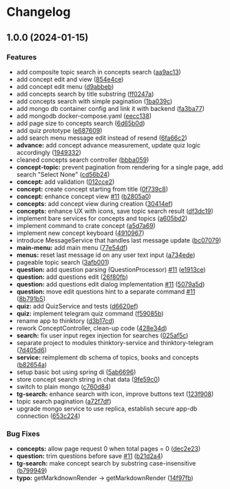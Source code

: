 # Changelog

## 1.0.0 (2024-01-15)


### Features

* add composite topic search in concepts search ([aa9ac13](https://github.com/Sintexer/thinktory/commit/aa9ac131f82ce15f6a242a1b48eceae1b596ed61))
* add concept edit and view ([854e4ce](https://github.com/Sintexer/thinktory/commit/854e4ce301abe6e4bd1cc44ce2dcada576503300))
* add concept edit menu ([d9abbeb](https://github.com/Sintexer/thinktory/commit/d9abbebe38bb16d8baa8c523830eec7d5a01e83d))
* add concepts search by title substring ([ff0247a](https://github.com/Sintexer/thinktory/commit/ff0247a116d70c8cb906a258b49fe281809ba50a))
* add concepts search with simple pagination ([1ba039c](https://github.com/Sintexer/thinktory/commit/1ba039c2cc619a1aa03631f58921bf342b88eeae))
* add mongo db container config and link it with backend ([fa3ba77](https://github.com/Sintexer/thinktory/commit/fa3ba77fed1f21eeab37e6bba2fa86011b4aa17f))
* add mongodb docker-compose.yaml ([eecc138](https://github.com/Sintexer/thinktory/commit/eecc1380d5ff9617404d00e3b358210f1f9e736d))
* add page size to concepts search ([6d65b0d](https://github.com/Sintexer/thinktory/commit/6d65b0da0a2bad6732c6fead57554b9a72a9a7bb))
* add quiz prototype ([e687609](https://github.com/Sintexer/thinktory/commit/e687609fc8996b708b482a655777ed9d0625c247))
* add search menu message edit instead of resend ([6fa66c2](https://github.com/Sintexer/thinktory/commit/6fa66c2dd3c39bcfcffb180a57ea1bf04018928f))
* **advance:** add concept advance measurement, update quiz logic accordingly ([1949332](https://github.com/Sintexer/thinktory/commit/1949332c7346851516ba5821ff85c98d20a1506a))
* cleaned concepts search controller ([bbba059](https://github.com/Sintexer/thinktory/commit/bbba0590faec412c6d33f19fa66407e95e9588f6))
* **concept-topic:** prevent pagination from rendering for a single page, add search "Select None" ([cd56b24](https://github.com/Sintexer/thinktory/commit/cd56b2487c07a744399daab64b268cc5157cd7c1))
* **concept:** add validation ([012cce2](https://github.com/Sintexer/thinktory/commit/012cce2651004305152cde9387a36272d7819362))
* **concept:** create concept starting from title ([0f739c8](https://github.com/Sintexer/thinktory/commit/0f739c823bfdd9f4335f5ddb159eac232f643edf))
* **concept:** enhance concept view [#11](https://github.com/Sintexer/thinktory/issues/11) ([b2805a0](https://github.com/Sintexer/thinktory/commit/b2805a0e5370c09a512ebb1e4c690705aa57dfa8))
* **concepts:** add concept view during creation ([30414ef](https://github.com/Sintexer/thinktory/commit/30414efa12ae1fd4934d33deb24318bc10544abe))
* **concepts:** enhance UX with icons, save topic search result ([df3dc19](https://github.com/Sintexer/thinktory/commit/df3dc197143a88485f99655aa744ca45e3402f8a))
* implement bare services for concepts and topics ([a605bd2](https://github.com/Sintexer/thinktory/commit/a605bd23ed1e63165236f762f9f84e34fe646486))
* implement command to crate concept ([a5d7a69](https://github.com/Sintexer/thinktory/commit/a5d7a69359c07840072bd641d05be2622df68455))
* implement new concept keyboard ([4910967](https://github.com/Sintexer/thinktory/commit/49109675c883920dc477b1dd1985ecd68cad40e3))
* introduce MessageService that handles last message update ([bc07079](https://github.com/Sintexer/thinktory/commit/bc07079046a8b48572ee6e84746cba960d7f06b2))
* **main-menu:** add main menu ([77e54df](https://github.com/Sintexer/thinktory/commit/77e54df12dedaa84015f5aa21035bb21d3fbd03a))
* **menus:** reset last message id on any user text input ([a734ede](https://github.com/Sintexer/thinktory/commit/a734edeb34f88a60c677535bbf33476e6be47814))
* pageable topic search ([3afb001](https://github.com/Sintexer/thinktory/commit/3afb0012d73116de8bcb6f6fa1df148964c24c72))
* **question:** add question parsing (QuestionProcessor) [#11](https://github.com/Sintexer/thinktory/issues/11) ([e1913ce](https://github.com/Sintexer/thinktory/commit/e1913ced0674dcc1f9f34326b1ac0afadfcbbcf5))
* **question:** add questions edit ([26f80fb](https://github.com/Sintexer/thinktory/commit/26f80fb3d2f3d5ff479244b3a96d6ccdc4a110d0))
* **question:** add questions edit dialog implementation [#11](https://github.com/Sintexer/thinktory/issues/11) ([5079a5d](https://github.com/Sintexer/thinktory/commit/5079a5d953962e57c6d5937465ce5e127ee9b00c))
* **question:** move edit questions hint to a separate command [#11](https://github.com/Sintexer/thinktory/issues/11) ([8b791b5](https://github.com/Sintexer/thinktory/commit/8b791b54b92c09883d51c5ed76055ddf4df08c71))
* **quiz:** add QuizService and tests ([d6620ef](https://github.com/Sintexer/thinktory/commit/d6620ef5e782e7cef2e45c2c6730de96c43979fa))
* **quiz:** implement telegram quiz command ([f59085b](https://github.com/Sintexer/thinktory/commit/f59085bd714ab3e7852f721b0b83888e2e6b0ba0))
* rename app to thinktory ([d3b17cd](https://github.com/Sintexer/thinktory/commit/d3b17cde5dfadcb8b20cdd1ba95d0bad64f02f8f))
* rework ConceptController, clean-up code ([428e34d](https://github.com/Sintexer/thinktory/commit/428e34db20d98524a47c68f85901054b07d537df))
* **search:** fix user input regex injection for searches ([025af5c](https://github.com/Sintexer/thinktory/commit/025af5cb903d39ccc311782888b35f6ddcd6ccf2))
* separate project to modules thinktory-service and thinktory-telegram ([7d405d6](https://github.com/Sintexer/thinktory/commit/7d405d62da3dc6ff59f0bea63c61801eb83bf52e))
* **service:** reimplement db schema of topics, books and concepts ([b82654a](https://github.com/Sintexer/thinktory/commit/b82654a7241cf150e0b900f06e950200d003c0b2))
* setup basic bot using spring di ([5ab6696](https://github.com/Sintexer/thinktory/commit/5ab66967b6d1bbc6b1e40b4abdbb8cf2384a9d97))
* store concept search string in chat data ([9fe59c0](https://github.com/Sintexer/thinktory/commit/9fe59c0b34ebdfb169d0132cb35f115332027214))
* switch to plain mongo ([c760d84](https://github.com/Sintexer/thinktory/commit/c760d8461959999783c230eae6fb6768293973b0))
* **tg-search:** enhance search with icon, improve buttons text ([123f908](https://github.com/Sintexer/thinktory/commit/123f90808f2b9cfe8c5135bcc0218a77532c0e66))
* topic search pagination ([a72f7df](https://github.com/Sintexer/thinktory/commit/a72f7dfa433f08392ee444b1cfafbd3de1fd1e7a))
* upgrade mongo service to use replica, establish secure app-db connection ([653c224](https://github.com/Sintexer/thinktory/commit/653c224047a1dcb28b525eaabcc25baa7500ad6e))


### Bug Fixes

* **concepts:** allow page request 0 when total pages = 0 ([dec2e23](https://github.com/Sintexer/thinktory/commit/dec2e23e41ed53f5cdc3f490e2a6bec5d797d920))
* **question:** trim questions before save [#11](https://github.com/Sintexer/thinktory/issues/11) ([b21d2a4](https://github.com/Sintexer/thinktory/commit/b21d2a497adba407cd38048bb1d32992a7ec0f6e))
* **tg-search:** make concept search by substring case-insensitive ([b799949](https://github.com/Sintexer/thinktory/commit/b799949045c6bf421ec40021eaaaf39e487db4cb))
* **typo:** getMarkdnownRender -&gt; getMarkdownRender ([14f97fb](https://github.com/Sintexer/thinktory/commit/14f97fb6fa06c1a6fc88bb1a05428fbca0e26407))
